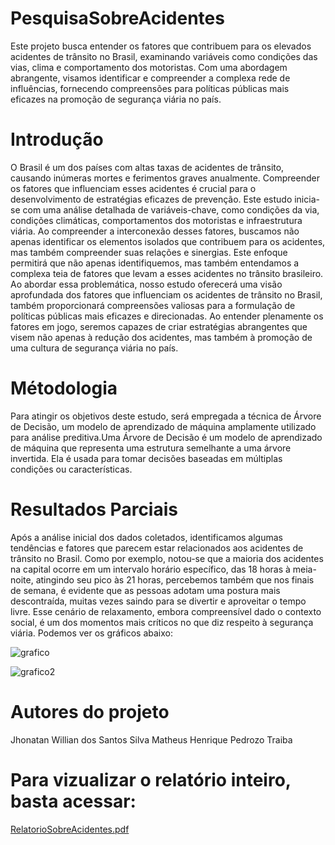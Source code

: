 # PesquisaSobreAcidentes
Este projeto busca entender os fatores que contribuem para os elevados acidentes de trânsito no Brasil, examinando variáveis como condições das vias, clima e comportamento dos motoristas. Com uma abordagem abrangente, visamos identificar e compreender a complexa rede de influências, fornecendo compreensões para políticas públicas mais eficazes na promoção de segurança viária no país.

# Introdução

O Brasil é um dos países com altas taxas de acidentes de trânsito, causando inúmeras mortes e ferimentos graves anualmente. Compreender os fatores que influenciam esses acidentes é crucial para o desenvolvimento de estratégias eficazes de prevenção.
Este estudo inicia-se com uma análise detalhada de variáveis-chave, como condições da via, condições climáticas, comportamentos dos motoristas e infraestrutura viária. Ao compreender a interconexão desses fatores, buscamos não apenas identificar os elementos isolados que contribuem para os acidentes, mas também compreender suas relações e sinergias. Este enfoque permitirá que não apenas identifiquemos, mas também entendamos a complexa teia de fatores que levam a esses acidentes no trânsito brasileiro.
Ao abordar essa problemática, nosso estudo oferecerá uma visão aprofundada dos fatores que influenciam os acidentes de trânsito no Brasil, também proporcionará compreensões valiosas para a formulação de políticas públicas mais eficazes e direcionadas. Ao entender plenamente os fatores em jogo, seremos capazes de criar estratégias abrangentes que visem não apenas à redução dos acidentes, mas também à promoção de uma cultura de segurança viária no país.

# Métodologia

Para atingir os objetivos deste estudo, será empregada a técnica de Árvore de Decisão, um modelo de aprendizado de máquina amplamente utilizado para análise preditiva.Uma Árvore de Decisão é um modelo de aprendizado de máquina que representa uma estrutura semelhante a uma árvore invertida. Ela é usada para tomar decisões baseadas em múltiplas condições ou características.

# Resultados Parciais

Após a análise inicial dos dados coletados, identificamos algumas tendências e fatores que parecem estar relacionados aos acidentes de trânsito no Brasil. Como por exemplo, notou-se que a maioria dos acidentes na capital ocorre em um intervalo horário específico, das 18 horas à meia-noite, atingindo seu pico às 21 horas, percebemos também que nos finais de semana, é evidente que as pessoas adotam uma postura mais descontraída, muitas vezes saindo para se divertir e aproveitar o tempo livre. Esse cenário de relaxamento, embora compreensível dado o contexto social, é um dos momentos mais críticos no que diz respeito à segurança viária. Podemos ver os gráficos abaixo:



![grafico](https://github.com/Traiba/PesquisaSobreAcidentes/assets/84788693/24091428-0fe8-417d-95a0-b6b0270b2af8)

![grafico2](https://github.com/Traiba/PesquisaSobreAcidentes/assets/84788693/d707f28c-14ec-40da-b2ef-5bf906f0a3d4)


# Autores do projeto

Jhonatan Willian dos Santos Silva
Matheus Henrique Pedrozo Traiba

# Para vizualizar o relatório inteiro, basta acessar:

[RelatorioSobreAcidentes.pdf](https://github.com/Traiba/PesquisaSobreAcidentes/files/13192899/RelatorioSobreAcidentes.pdf)


